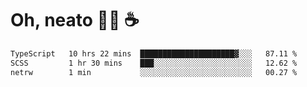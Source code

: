 # Oh, neato 🧑‍💻 ☕

<!--START_SECTION:waka-->

```txt
TypeScript   10 hrs 22 mins  █████████████████████▓░░░   87.11 %
SCSS         1 hr 30 mins    ███░░░░░░░░░░░░░░░░░░░░░░   12.62 %
netrw        1 min           ░░░░░░░░░░░░░░░░░░░░░░░░░   00.27 %
```

<!--END_SECTION:waka-->
